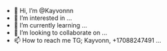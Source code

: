 - 👋 Hi, I’m @Kayvonnn
- 👀 I’m interested in ...
- 🌱 I’m currently learning ...
- 💞️ I’m looking to collaborate on ...
- 📫 How to reach me TG; Kayvonn, +17088247491 ...

<!---
Kayvonnn/Kayvonnn is a ✨ special ✨ repository because its `README.md` (this file) appears on your GitHub profile.
You can click the Preview link to take a look at your changes.
--->
